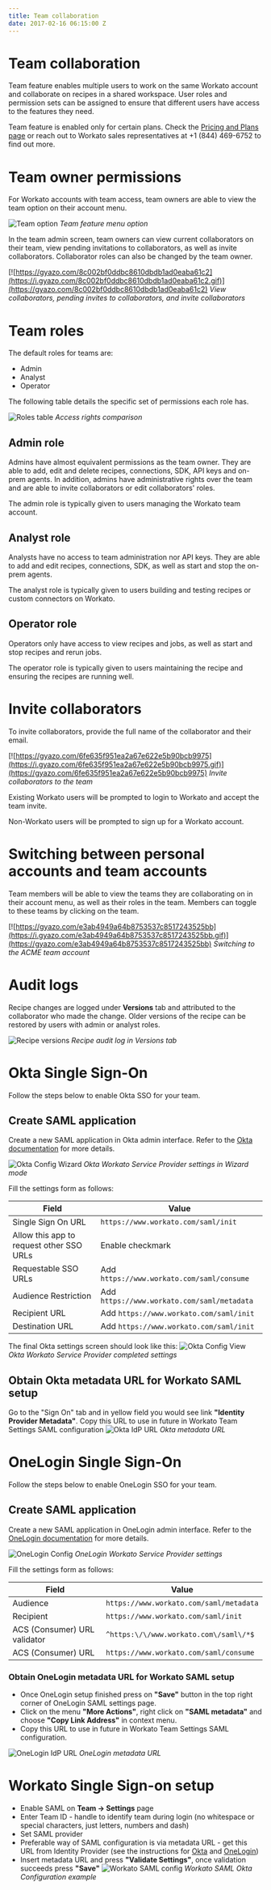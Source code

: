```yaml
---
title: Team collaboration
date: 2017-02-16 06:15:00 Z
---
```


# Team collaboration
Team feature enables multiple users to work on the same Workato account and collaborate on recipes in a shared workspace. User roles and permission sets can be assigned to ensure that different users have access to the features they need.

Team feature is enabled only for certain plans. Check the [Pricing and Plans page](https://www.workato.com/pricing?audience=general) or reach out to Workato sales representatives at +1 (844) 469-6752 to find out more.

# Team owner permissions
For Workato accounts with team access, team owners are able to view the team option on their account menu.

![Team option](/assets/images/user-accounts-and-teams/team-collaboration/team-option.png)
*Team feature menu option*

In the team admin screen, team owners can view current collaborators on their team, view pending invitations to collaborators, as well as invite collaborators. Collaborator roles can also be changed by the team owner.

[![https://gyazo.com/8c002bf0ddbc8610dbdb1ad0eaba61c2](https://i.gyazo.com/8c002bf0ddbc8610dbdb1ad0eaba61c2.gif)](https://gyazo.com/8c002bf0ddbc8610dbdb1ad0eaba61c2)
*View collaborators, pending invites to collaborators, and invite collaborators*

# Team roles
The default roles for teams are:
- Admin
- Analyst
- Operator

The following table details the specific set of permissions each role has.

![Roles table](/assets/images/user-accounts-and-teams/team-collaboration/roles-table.png)
*Access rights comparison*

## Admin role
Admins have almost equivalent permissions as the team owner. They are able to add, edit and delete recipes, connections, SDK, API keys and on-prem agents. In addition, admins have administrative rights over the team and are able to invite collaborators or edit collaborators' roles.

The admin role is typically given to users managing the Workato team account.

## Analyst role
Analysts have no access to team administration nor API keys. They are able to add and edit recipes, connections, SDK, as well as start and stop the on-prem agents.

The analyst role is typically given to users building and testing recipes or custom connectors on Workato.

## Operator role
Operators only have access to view recipes and jobs, as well as start and stop recipes and rerun jobs.

The operator role is typically given to users maintaining the recipe and ensuring the recipes are running well.

# Invite collaborators
To invite collaborators, provide the full name of the collaborator and their email.

[![https://gyazo.com/6fe635f951ea2a67e622e5b90bcb9975](https://i.gyazo.com/6fe635f951ea2a67e622e5b90bcb9975.gif)](https://gyazo.com/6fe635f951ea2a67e622e5b90bcb9975)
*Invite collaborators to the team*

Existing Workato users will be prompted to login to Workato and accept the team invite.

Non-Workato users will be prompted to sign up for a Workato account.

# Switching between personal accounts and team accounts
Team members will be able to view the teams they are collaborating on in their account menu, as well as their roles in the team. Members can toggle to these teams by clicking on the team.

[![https://gyazo.com/e3ab4949a64b8753537c8517243525bb](https://i.gyazo.com/e3ab4949a64b8753537c8517243525bb.gif)](https://gyazo.com/e3ab4949a64b8753537c8517243525bb)
*Switching to the ACME team account*

# Audit logs
Recipe changes are logged under **Versions** tab and attributed to the collaborator who made the change. Older versions of the recipe can be restored by users with admin or analyst roles.

![Recipe versions](/assets/images/user-accounts-and-teams/team-collaboration/recipe-versions.png)
*Recipe audit log in Versions tab*

# Okta Single Sign-On
Follow the steps below to enable Okta SSO for your team.

## Create SAML application

Create a new SAML application in Okta admin interface. Refer to the [Okta documentation](http://developer.okta.com/standards/SAML/setting_up_a_saml_application_in_okta)  for more details.

![Okta Config Wizard](/assets/images/user-accounts-and-teams/team-collaboration/okta-settings-config-mode.png)
*Okta Workato Service Provider settings in Wizard mode*

Fill the settings form as follows:

| Field  | Value |
| ------------- | ------------- |
| Single Sign On URL  | `https://www.workato.com/saml/init`  |
| Allow this app to request other SSO URLs  | Enable checkmark  |
| Requestable SSO URLs  | Add `https://www.workato.com/saml/consume`  |
| Audience Restriction  | Add `https://www.workato.com/saml/metadata`  |
| Recipient URL  | Add `https://www.workato.com/saml/init`  |
| Destination URL  | Add `https://www.workato.com/saml/init`  |

The final Okta settings screen should look like this:
![Okta Config View](/assets/images/user-accounts-and-teams/team-collaboration/okta-settings-view-mode.png)
*Okta Workato Service Provider completed settings*

## Obtain Okta metadata URL for Workato SAML setup

Go to the "Sign On" tab and in yellow field you would see link **"Identity Provider Metadata"**. Copy this URL to use in future in Workato Team Settings SAML configuration
![Okta IdP URL](/assets/images/user-accounts-and-teams/team-collaboration/okta-metadata-link.gif)
*Okta metadata URL*

# OneLogin Single Sign-On
Follow the steps below to enable OneLogin SSO for your team.

## Create SAML application

Create a new SAML application in OneLogin admin interface. Refer to the [OneLogin documentation](https://support.onelogin.com/hc/en-us/articles/202673944-How-to-Use-the-OneLogin-SAML-Test-Connector) for more details.

![OneLogin Config](/assets/images/user-accounts-and-teams/team-collaboration/onelogin-settings.png)
*OneLogin Workato Service Provider settings*

Fill the settings form as follows:

| Field  | Value |
| ------------- | ------------- |
| Audience | `https://www.workato.com/saml/metadata` |
| Recipient | `https://www.workato.com/saml/init` |
| ACS (Consumer) URL validator | `^https:\/\/www.workato.com\/saml\/*$` |
| ACS (Consumer) URL | `https://www.workato.com/saml/consume` |

### Obtain OneLogin metadata URL for Workato SAML setup

- Once OneLogin setup finished press on  **"Save"** button in the top right corner of OneLogin SAML settings page.
- Click on the menu **"More Actions"**, right click on **"SAML metadata"** and choose **"Copy Link Address"** in context menu.
- Copy this URL to use in future in Workato Team Settings SAML configuration.

![OneLogin IdP URL](/assets/images/user-accounts-and-teams/team-collaboration/onelogin-metadata-link.gif)
*OneLogin metadata URL*

# Workato Single Sign-on setup

- Enable SAML on **Team -> Settings** page
- Enter Team ID - handle to identify team during login (no whitespace or special characters, just letters, numbers and dash)
- Set SAML provider
- Preferable way of SAML configuration is via metadata URL - get this URL from Identity Provider (see the instructions for [Okta](/user-accounts-and-teams/team-collaboration.html#obtain-okta-metadata-url-for-workato-saml-setup) and [OneLogin](/user-accounts-and-teams/team-collaboration.md#obtain-onelogin-metadata-url-for-workato-saml-setup))
- Insert metadata URL and press **"Validate Settings"**, once validation succeeds press **"Save"**
![Workato SAML config](/assets/images/user-accounts-and-teams/team-collaboration/workato-okta-settings.png)
*Workato SAML Okta Configuration example*
